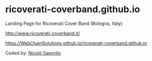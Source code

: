 # ricoverati-coverband.github.io
Landing Page for Ricoverati Cover Band (Bologna, Italy)

http://www.ricoverati-coverband.it/

https://WebChainSolutions.github.io/ricoverati-coverband.github.io

Coded by: <a href="https://github.com/JonnyBanana">Nicolò Saporito</a>
